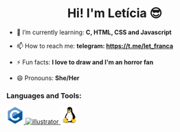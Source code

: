 ##

<h1 align="center">Hi! I'm Letícia 😎</h1>

- 🌱 I’m currently learning: **C, HTML, CSS and Javascript**

- 📫 How to reach me: **telegram: https://t.me/let_franca**

- ⚡ Fun facts: **I love to draw and I'm an horror fan**

- 😄 Pronouns: **She/Her**

<h3 align="left">Languages and Tools:</h3>
<p align="left"> <a href="https://www.cprogramming.com/" target="_blank"> <img src="https://raw.githubusercontent.com/devicons/devicon/master/icons/c/c-original.svg" alt="c" width="40" height="40"/> </a> <a href="https://www.adobe.com/in/products/illustrator.html" target="_blank"> <img src="https://www.vectorlogo.zone/logos/adobe_illustrator/adobe_illustrator-icon.svg" alt="illustrator" width="40" height="40"/> </a> <a href="https://www.linux.org/" target="_blank"> <img src="https://raw.githubusercontent.com/devicons/devicon/master/icons/linux/linux-original.svg" alt="linux" width="40" height="40"/> </a> </p>

